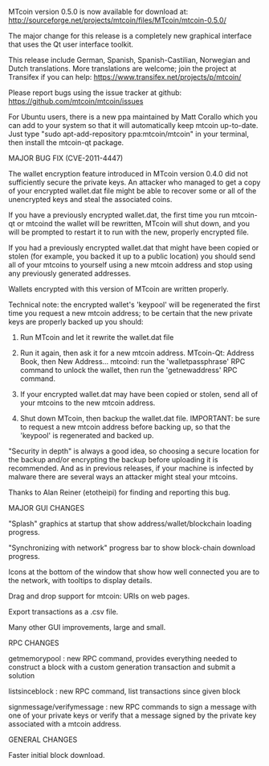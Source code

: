MTcoin version 0.5.0 is now available for download at:
http://sourceforge.net/projects/mtcoin/files/MTcoin/mtcoin-0.5.0/

The major change for this release is a completely new graphical interface that uses the Qt user interface toolkit.

This release include German, Spanish, Spanish-Castilian, Norwegian and Dutch translations. More translations are welcome; join the project at Transifex if you can help:
https://www.transifex.net/projects/p/mtcoin/

Please report bugs using the issue tracker at github:
https://github.com/mtcoin/mtcoin/issues

For Ubuntu users, there is a new ppa maintained by Matt Corallo which you can add to your system so that it will automatically keep mtcoin up-to-date.  Just type "sudo apt-add-repository ppa:mtcoin/mtcoin" in your terminal, then install the mtcoin-qt package.

MAJOR BUG FIX  (CVE-2011-4447)

The wallet encryption feature introduced in MTcoin version 0.4.0 did not sufficiently secure the private keys. An attacker who
managed to get a copy of your encrypted wallet.dat file might be able to recover some or all of the unencrypted keys and steal the
associated coins.

If you have a previously encrypted wallet.dat, the first time you run mtcoin-qt or mtcoind the wallet will be rewritten, MTcoin will
shut down, and you will be prompted to restart it to run with the new, properly encrypted file.

If you had a previously encrypted wallet.dat that might have been copied or stolen (for example, you backed it up to a public
location) you should send all of your mtcoins to yourself using a new mtcoin address and stop using any previously generated addresses.

Wallets encrypted with this version of MTcoin are written properly.

Technical note: the encrypted wallet's 'keypool' will be regenerated the first time you request a new mtcoin address; to be certain that the
new private keys are properly backed up you should:

1. Run MTcoin and let it rewrite the wallet.dat file

2. Run it again, then ask it for a new mtcoin address.
MTcoin-Qt: Address Book, then New Address...
mtcoind: run the 'walletpassphrase' RPC command to unlock the wallet,  then run the 'getnewaddress' RPC command.

3. If your encrypted wallet.dat may have been copied or stolen, send  all of your mtcoins to the new mtcoin address.

4. Shut down MTcoin, then backup the wallet.dat file.
IMPORTANT: be sure to request a new mtcoin address before backing up, so that the 'keypool' is regenerated and backed up.

"Security in depth" is always a good idea, so choosing a secure location for the backup and/or encrypting the backup before uploading it is recommended. And as in previous releases, if your machine is infected by malware there are several ways an attacker might steal your mtcoins.

Thanks to Alan Reiner (etotheipi) for finding and reporting this bug.

MAJOR GUI CHANGES

"Splash" graphics at startup that show address/wallet/blockchain loading progress.

"Synchronizing with network" progress bar to show block-chain download progress.

Icons at the bottom of the window that show how well connected you are to the network, with tooltips to display details.

Drag and drop support for mtcoin: URIs on web pages.

Export transactions as a .csv file.

Many other GUI improvements, large and small.

RPC CHANGES

getmemorypool : new RPC command, provides everything needed to construct a block with a custom generation transaction and submit a solution

listsinceblock : new RPC command, list transactions since given block

signmessage/verifymessage : new RPC commands to sign a message with one of your private keys or verify that a message signed by the private key associated with a mtcoin address.

GENERAL CHANGES

Faster initial block download.
